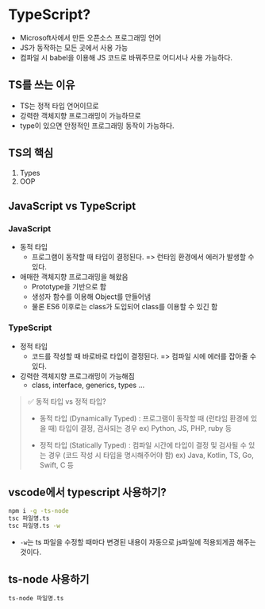 # TypeScript?

- Microsoft사에서 만든 오픈소스 프로그래밍 언어
- JS가 동작하는 모든 곳에서 사용 가능
- 컴파일 시 babel을 이용해 JS 코드로 바꿔주므로 어디서나 사용 가능하다.

## TS를 쓰는 이유

- TS는 정적 타입 언어이므로
- 강력한 객체지향 프로그래밍이 가능하므로
- type이 있으면 안정적인 프로그래밍 동작이 가능하다.

## TS의 핵심

1. Types
2. OOP

## JavaScript vs TypeScript

### JavaScript

- 동적 타입
  - 프로그램이 동작할 때 타입이 결정된다.
    => 런타임 환경에서 에러가 발생할 수 있다.
- 애매한 객체지향 프로그래밍을 해왔음
  - Prototype을 기반으로 함
  - 생성자 함수를 이용해 Object를 만들어냄
  - 물론 ES6 이후로는 class가 도입되어 class를 이용할 수 있긴 함

### TypeScript

- 정적 타입
  - 코드를 작성할 때 바로바로 타입이 결정된다.
    => 컴파일 시에 에러를 잡아줄 수 있다.
- 강력한 객체지향 프로그래밍이 가능해짐
  - class, interface, generics, types ...

> ✅ 동적 타입 vs 정적 타입?
>
> - 동적 타입 (Dynamically Typed)
>   : 프로그램이 동작할 때 (런타임 환경에 있을 때) 타입이 결정, 검사되는 경우
>   ex) Python, JS, PHP, ruby 등
>
> - 정적 타입 (Statically Typed)
>   : 컴파일 시간에 타입이 결정 및 검사될 수 있는 경우 (코드 작성 시 타입을 명시해주어야 함)
>   ex) Java, Kotlin, TS, Go, Swift, C 등

## vscode에서 typescript 사용하기?

```bash
npm i -g -ts-node
tsc 파일명.ts
tsc 파일명.ts -w
```

- `-w`는 ts 파일을 수정할 때마다 변경된 내용이 자동으로 js파일에 적용되게끔 해주는 것이다.

## ts-node 사용하기

```bash
ts-node 파일명.ts
```
